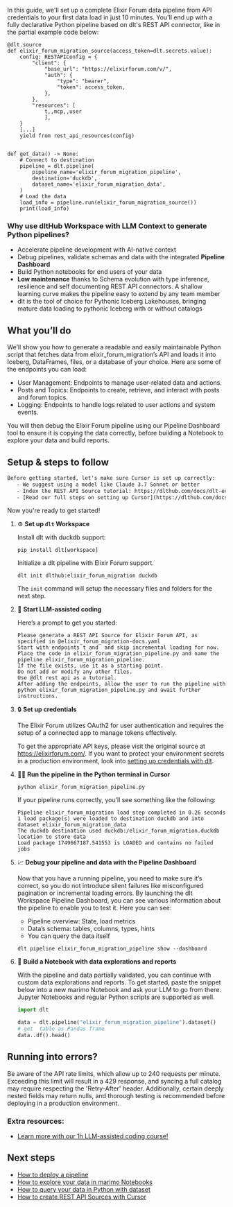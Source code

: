 In this guide, we'll set up a complete Elixir Forum data pipeline from API credentials to your first data load in just 10 minutes. You'll end up with a fully declarative Python pipeline based on dlt's REST API connector, like in the partial example code below:

```python-outcome
@dlt.source
def elixir_forum_migration_source(access_token=dlt.secrets.value):
    config: RESTAPIConfig = {
        "client": {
            "base_url": "https://elixirforum.com/v/",
            "auth": {
                "type": "bearer",
                "token": access_token,
            },
        },
        "resources": [
            t,,mcp,,user
            ],
    }
    [...]
    yield from rest_api_resources(config)


def get_data() -> None:
    # Connect to destination
    pipeline = dlt.pipeline(
        pipeline_name='elixir_forum_migration_pipeline',
        destination='duckdb',
        dataset_name='elixir_forum_migration_data', 
    )
    # Load the data
    load_info = pipeline.run(elixir_forum_migration_source())
    print(load_info) 
```

### Why use dltHub Workspace with LLM Context to generate Python pipelines?

- Accelerate pipeline development with AI-native context
- Debug pipelines, validate schemas and data with the integrated **Pipeline Dashboard**
- Build Python notebooks for end users of your data
- **Low maintenance** thanks to Schema evolution with type inference, resilience and self documenting REST API connectors. A shallow learning curve makes the pipeline easy to extend by any team member
- dlt is the tool of choice for Pythonic Iceberg Lakehouses, bringing mature data loading to pythonic Iceberg with or without catalogs

## What you’ll do

We’ll show you how to generate a readable and easily maintainable Python script that fetches data from elixir_forum_migration’s API and loads it into Iceberg, DataFrames, files, or a database of your choice. Here are some of the endpoints you can load:

- User Management: Endpoints to manage user-related data and actions.
- Posts and Topics: Endpoints to create, retrieve, and interact with posts and forum topics.
- Logging: Endpoints to handle logs related to user actions and system events.

You will then debug the Elixir Forum pipeline using our Pipeline Dashboard tool to ensure it is copying the data correctly, before building a Notebook to explore your data and build reports.

## Setup & steps to follow

```default
Before getting started, let's make sure Cursor is set up correctly:
   - We suggest using a model like Claude 3.7 Sonnet or better
   - Index the REST API Source tutorial: https://dlthub.com/docs/dlt-ecosystem/verified-sources/rest_api/ and add it to context as **@dlt rest api**
   - [Read our full steps on setting up Cursor](https://dlthub.com/docs/dlt-ecosystem/llm-tooling/cursor-restapi#23-configuring-cursor-with-documentation)
```

Now you're ready to get started!

1. ⚙️ **Set up `dlt` Workspace**
    
    Install dlt with duckdb support:
    ```shell
    pip install dlt[workspace]
    ```

    Initialize a dlt pipeline with Elixir Forum support.
    ```shell
    dlt init dlthub:elixir_forum_migration duckdb
    ```

    The `init` command will setup the necessary files and folders for the next step.
    
2. 🤠 **Start LLM-assisted coding**
    
    Here’s a prompt to get you started:
    
    ```prompt
    Please generate a REST API Source for Elixir Forum API, as specified in @elixir_forum_migration-docs.yaml 
    Start with endpoints t and  and skip incremental loading for now. 
    Place the code in elixir_forum_migration_pipeline.py and name the pipeline elixir_forum_migration_pipeline. 
    If the file exists, use it as a starting point. 
    Do not add or modify any other files. 
    Use @dlt rest api as a tutorial. 
    After adding the endpoints, allow the user to run the pipeline with python elixir_forum_migration_pipeline.py and await further instructions.
    ```

    
3. 🔒 **Set up credentials** 
    
    The Elixir Forum utilizes OAuth2 for user authentication and requires the setup of a connected app to manage tokens effectively.
    
    To get the appropriate API keys, please visit the original source at https://elixirforum.com/.
    If you want to protect your environment secrets in a production environment, look into [setting up credentials with dlt](https://dlthub.com/docs/walkthroughs/add_credentials).
    
4. 🏃‍♀️ **Run the pipeline in the Python terminal in Cursor**
    
    ```shell
    python elixir_forum_migration_pipeline.py
    ```
    
    If your pipeline runs correctly, you’ll see something like the following:
    
    ```shell
    Pipeline elixir_forum_migration load step completed in 0.26 seconds
    1 load package(s) were loaded to destination duckdb and into dataset elixir_forum_migration_data
    The duckdb destination used duckdb:/elixir_forum_migration.duckdb location to store data
    Load package 1749667187.541553 is LOADED and contains no failed jobs
    ```
    
5. 📈 **Debug your pipeline and data with the Pipeline Dashboard**

    Now that you have a running pipeline, you need to make sure it’s correct, so you do not introduce silent failures like misconfigured pagination or incremental loading errors. By launching the dlt Workspace Pipeline Dashboard, you can see various information about the pipeline to enable you to test it. Here you can see:
    - Pipeline overview: State, load metrics
    - Data’s schema: tables, columns, types, hints
    - You can query the data itself
    
    ```shell
    dlt pipeline elixir_forum_migration_pipeline show --dashboard
    ```
    
6. 🐍 **Build a Notebook with data explorations and reports**

    With the pipeline and data partially validated, you can continue with custom data explorations and reports. To get started, paste the snippet below into a new marimo Notebook and ask your LLM to go from there. Jupyter Notebooks and regular Python scripts are supported as well.

    
    ```python
    import dlt

   data = dlt.pipeline("elixir_forum_migration_pipeline").dataset()
   # get  table as Pandas frame
   data..df().head()
    ```

## Running into errors?

Be aware of the API rate limits, which allow up to 240 requests per minute. Exceeding this limit will result in a 429 response, and syncing a full catalog may require respecting the 'Retry-After' header. Additionally, certain deeply nested fields may return nulls, and thorough testing is recommended before deploying in a production environment.

### Extra resources:

- [Learn more with our 1h LLM-assisted coding course!](https://www.youtube.com/watch?v=GGid70rnJuM)

## Next steps

- [How to deploy a pipeline](https://dlthub.com/docs/walkthroughs/deploy-a-pipeline)
- [How to explore your data in marimo Notebooks](https://dlthub.com/docs/general-usage/dataset-access/marimo)
- [How to query your data in Python with dataset](https://dlthub.com/docs/general-usage/dataset-access/dataset)
- [How to create REST API Sources with Cursor](https://dlthub.com/docs/dlt-ecosystem/llm-tooling/cursor-restapi)